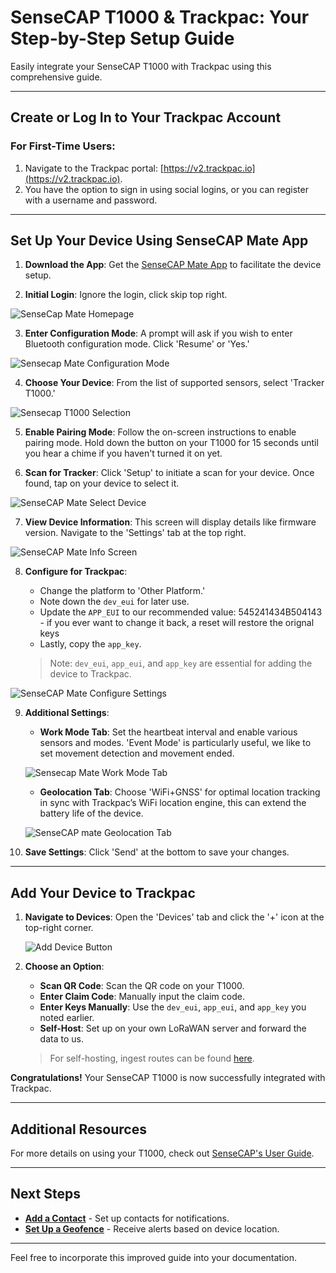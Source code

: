 # SenseCAP T1000 & Trackpac: Your Step-by-Step Setup Guide

Easily integrate your SenseCAP T1000 with Trackpac using this comprehensive guide.

---

## Create or Log In to Your Trackpac Account

### For First-Time Users:

1. Navigate to the Trackpac portal: [https://v2.trackpac.io](https://v2.trackpac.io).
2. You have the option to sign in using social logins, or you can register with a username and password.

---

## Set Up Your Device Using SenseCAP Mate App

1. **Download the App**: Get the [SenseCAP Mate App](https://install.appcenter.ms/orgs/seeed/apps/sensecap-mate/distribution_groups/public) to facilitate the device setup.

2. **Initial Login**: Ignore the login, click skip top right.

![SenseCap Mate Homepage](../assets/sensecap-mate-home.png)

3. **Enter Configuration Mode**: A prompt will ask if you wish to enter Bluetooth configuration mode. Click 'Resume' or 'Yes.'

![Sensecap Mate Configuration Mode](../assets/sensecap-mate-skip.png)

4. **Choose Your Device**: From the list of supported sensors, select 'Tracker T1000.'

![Sensecap T1000 Selection](../assets/sensecap-mate-select-device.png)

5. **Enable Pairing Mode**: Follow the on-screen instructions to enable pairing mode. Hold down the button on your T1000 for 15 seconds until you hear a chime if you haven't turned it on yet.

6. **Scan for Tracker**: Click 'Setup' to initiate a scan for your device. Once found, tap on your device to select it.

![SenseCAP Mate Select Device](../assets/sensecap-mate-pairing.png)

7. **View Device Information**: This screen will display details like firmware version. Navigate to the 'Settings' tab at the top right.

![SenseCAP Mate Info Screen](../assets/sensecap-mate-info-screen.png)

8. **Configure for Trackpac**:

   - Change the platform to 'Other Platform.'
   - Note down the `dev_eui` for later use.
   - Update the `APP_EUI` to our recommended value: 545241434B504143 - if you ever want to change it back, a reset will restore the orignal keys
   - Lastly, copy the `app_key`.

   > Note: `dev_eui`, `app_eui`, and `app_key` are essential for adding the device to Trackpac.

![SenseCAP Mate Configure Settings](../assets/sensecap-mate-keys.png)

9. **Additional Settings**:

   - **Work Mode Tab**: Set the heartbeat interval and enable various sensors and modes. 'Event Mode' is particularly useful, we like to set movement detection and movement ended.

   ![Sensecap Mate Work Mode Tab](../assets/sensecap-t1000-work-modes.png)

   - **Geolocation Tab**: Choose 'WiFi+GNSS' for optimal location tracking in sync with Trackpac’s WiFi location engine, this can extend the battery life of the device.

   ![SenseCAP mate Geolocation Tab](../assets/sensecap-t1000-geolocation.png)

10. **Save Settings**: Click 'Send' at the bottom to save your changes.

---

## Add Your Device to Trackpac

1. **Navigate to Devices**: Open the 'Devices' tab and click the '+' icon at the top-right corner.

   ![Add Device Button](../assets/add-device.png)

2. **Choose an Option**:

   - **Scan QR Code**: Scan the QR code on your T1000.
   - **Enter Claim Code**: Manually input the claim code.
   - **Enter Keys Manually**: Use the `dev_eui`, `app_eui`, and `app_key` you noted earlier.
   - **Self-Host**: Set up on your own LoRaWAN server and forward the data to us.

   > For self-hosting, ingest routes can be found [here](https://v2-api.trackpac.io/docs).

**Congratulations!** Your SenseCAP T1000 is now successfully integrated with Trackpac.

---

## Additional Resources

For more details on using your T1000, check out [SenseCAP's User Guide](https://files.seeedstudio.com/products/SenseCAP/SenseCAP_Tracker/SenseCAP_Tracker_T1000-AB_User_Guide.pdf).

---

## Next Steps

- [**Add a Contact**](../getting-started/add-a-contact) - Set up contacts for notifications.
- [**Set Up a Geofence**](../getting-started/add-a-base) - Receive alerts based on device location.

---

Feel free to incorporate this improved guide into your documentation.
